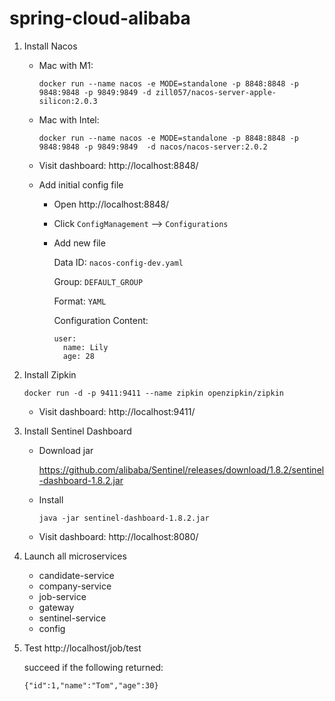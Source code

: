 # spring-cloud-alibaba

1. Install Nacos

   - Mac with M1: 

     ```
     docker run --name nacos -e MODE=standalone -p 8848:8848 -p 9848:9848 -p 9849:9849 -d zill057/nacos-server-apple-silicon:2.0.3

   - Mac with Intel: 

     ```
     docker run --name nacos -e MODE=standalone -p 8848:8848 -p 9848:9848 -p 9849:9849  -d nacos/nacos-server:2.0.2
     ```

   - Visit dashboard: http://localhost:8848/

   - Add initial config file

     - Open http://localhost:8848/

     - Click `ConfigManagement` --> `Configurations`

     - Add new file

       Data ID: `nacos-config-dev.yaml`

       Group: `DEFAULT_GROUP`

       Format: `YAML`

       Configuration Content: 

       ```
       user:
         name: Lily
         age: 28
       ```

       

2. Install Zipkin

   ```
   docker run -d -p 9411:9411 --name zipkin openzipkin/zipkin
   ```

   - Visit dashboard: http://localhost:9411/

3. Install Sentinel Dashboard

   - Download jar

     https://github.com/alibaba/Sentinel/releases/download/1.8.2/sentinel-dashboard-1.8.2.jar

   - Install

     ```
     java -jar sentinel-dashboard-1.8.2.jar
     ```

   - Visit dashboard: http://localhost:8080/

4. Launch all microservices

   - candidate-service
   - company-service
   - job-service
   - gateway 
   - sentinel-service
   - config

5. Test http://localhost/job/test

   succeed if the following returned:

   ```
   {"id":1,"name":"Tom","age":30}
   ```

   

